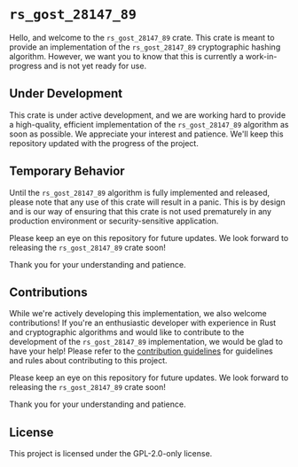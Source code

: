 # `rs_gost_28147_89`
Hello, and welcome to the `rs_gost_28147_89` crate. This crate is meant to provide an implementation of the `rs_gost_28147_89` cryptographic hashing algorithm. However, we want you to know that this is currently a work-in-progress and is not yet ready for use.

## Under Development
This crate is under active development, and we are working hard to provide a high-quality, efficient implementation of the `rs_gost_28147_89` algorithm as soon as possible. We appreciate your interest and patience. We'll keep this repository updated with the progress of the project.

## Temporary Behavior
Until the `rs_gost_28147_89` algorithm is fully implemented and released, please note that any use of this crate will result in a panic. This is by design and is our way of ensuring that this crate is not used prematurely in any production environment or security-sensitive application.

Please keep an eye on this repository for future updates. We look forward to releasing the `rs_gost_28147_89` crate soon!

Thank you for your understanding and patience.

## Contributions
While we're actively developing this implementation, we also welcome contributions! If you're an enthusiastic developer with experience in Rust and cryptographic algorithms and would like to contribute to the development of the `rs_gost_28147_89` implementation, we would be glad to have your help! Please refer to the [contribution guidelines](https://github.com/Azgrom/RustySSL/blob/master/CONTRIBUTING.md) for guidelines and rules about contributing to this project.

Please keep an eye on this repository for future updates. We look forward to releasing the `rs_gost_28147_89` crate soon!

Thank you for your understanding and patience.

## License
This project is licensed under the GPL-2.0-only license.
